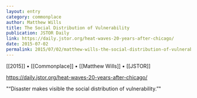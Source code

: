 ```yaml
---
layout: entry
category: commonplace
author: Matthew Wills
title: The Social Distribution of Vulnerability
publication: JSTOR Daily
link: https://daily.jstor.org/heat-waves-20-years-after-chicago/
date: 2015-07-02
permalink: 2015/07/02/matthew-wills-the-social-distribution-of-vulnerability
---
```


[[2015]] • [[Commonplace]] • [[Matthew Wills]] • [[JSTOR]] 

https://daily.jstor.org/heat-waves-20-years-after-chicago/

"“Disaster makes visible the social distribution of vulnerability.”"
 
 
